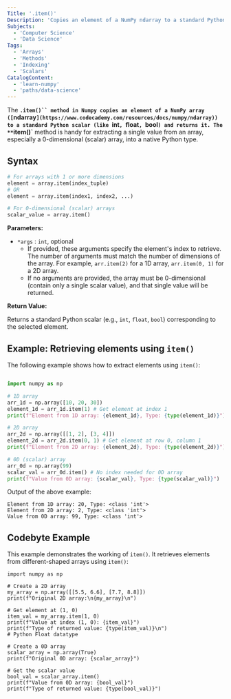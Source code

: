```yaml
---
Title: '.item()'
Description: 'Copies an element of a NumPy ndarray to a standard Python scalar and returns it.'
Subjects:
  - 'Computer Science'
  - 'Data Science'
Tags:
  - 'Arrays'
  - 'Methods'
  - 'Indexing'
  - 'Scalars'
CatalogContent:
  - 'learn-numpy'
  - 'paths/data-science'
---
```


The **`.item()`` method in Numpy copies an element of a NumPy array ([`ndarray`](https://www.codecademy.com/resources/docs/numpy/ndarray)) to a standard Python scalar (like `int`, `float`, `bool`) and returns it. The **`item()`** method is handy for extracting a single value from an array, especially a 0-dimensional (scalar) array, into a native Python type.

## Syntax

```py
# For arrays with 1 or more dimensions
element = array.item(index_tuple)
# OR
element = array.item(index1, index2, ...)

# For 0-dimensional (scalar) arrays
scalar_value = array.item()
```

**Parameters:**

- `*args` : `int`, optional
  - If provided, these arguments specify the element's index to retrieve. The number of arguments must match the number of dimensions of the array. For example, `arr.item(2)` for a 1D array, `arr.item(0, 1)` for a 2D array.
  - If no arguments are provided, the array must be 0-dimensional (contain only a single scalar value), and that single value will be returned.

**Return Value:**

Returns a standard Python scalar (e.g., `int`, `float`, `bool`) corresponding to the selected element.

## Example: Retrieving elements using `item()`

The following example shows how to extract elements using `item()`:

```py

import numpy as np

# 1D array
arr_1d = np.array([10, 20, 30])
element_1d = arr_1d.item(1) # Get element at index 1
print(f"Element from 1D array: {element_1d}, Type: {type(element_1d)}")

# 2D array
arr_2d = np.array([[1, 2], [3, 4]])
element_2d = arr_2d.item(0, 1) # Get element at row 0, column 1
print(f"Element from 2D array: {element_2d}, Type: {type(element_2d)}")

# 0D (scalar) array
arr_0d = np.array(99)
scalar_val = arr_0d.item() # No index needed for 0D array
print(f"Value from 0D array: {scalar_val}, Type: {type(scalar_val)}")
```

Output of the above example:

```shell
Element from 1D array: 20, Type: <class 'int'>
Element from 2D array: 2, Type: <class 'int'>
Value from 0D array: 99, Type: <class 'int'>
```

## Codebyte Example

This example demonstrates the working of `item()`. It retrieves elements from different-shaped arrays using `item()`:

```codebyte/python
import numpy as np

# Create a 2D array
my_array = np.array([[5.5, 6.6], [7.7, 8.8]])
print(f"Original 2D array:\n{my_array}\n")

# Get element at (1, 0)
item_val = my_array.item(1, 0)
print(f"Value at index (1, 0): {item_val}")
print(f"Type of returned value: {type(item_val)}\n")
# Python Float datatype

# Create a 0D array
scalar_array = np.array(True)
print(f"Original 0D array: {scalar_array}")

# Get the scalar value
bool_val = scalar_array.item()
print(f"Value from 0D array: {bool_val}")
print(f"Type of returned value: {type(bool_val)}")
```
